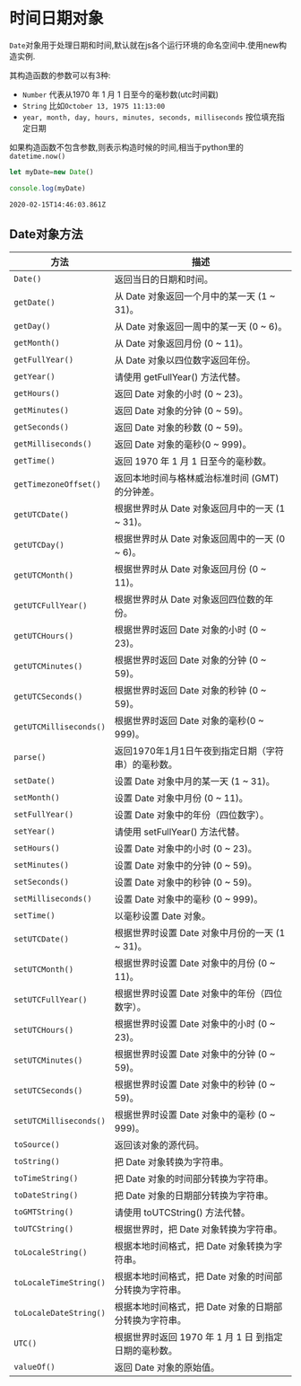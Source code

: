 
# 时间日期对象

`Date`对象用于处理日期和时间,默认就在js各个运行环境的命名空间中.使用new构造实例.

其构造函数的参数可以有3种:

+ `Number` 代表从1970 年 1 月 1 日至今的毫秒数(utc时间戳)
+ `String` 比如`October 13, 1975 11:13:00`
+ `year, month, day, hours, minutes, seconds, milliseconds` 按位填充指定日期

如果构造函数不包含参数,则表示构造时候的时间,相当于python里的`datetime.now()`



```javascript
let myDate=new Date()

console.log(myDate)
```

    2020-02-15T14:46:03.861Z


## Date对象方法

方法|描述
---|---
`Date()`|返回当日的日期和时间。
`getDate()`|从 Date 对象返回一个月中的某一天 (1 ~ 31)。
`getDay()`|从 Date 对象返回一周中的某一天 (0 ~ 6)。
`getMonth()`|从 Date 对象返回月份 (0 ~ 11)。
`getFullYear()`|从 Date 对象以四位数字返回年份。
`getYear()`|请使用 getFullYear() 方法代替。
`getHours()`|返回 Date 对象的小时 (0 ~ 23)。
`getMinutes()`|返回 Date 对象的分钟 (0 ~ 59)。
`getSeconds()`|返回 Date 对象的秒数 (0 ~ 59)。
`getMilliseconds()`|返回 Date 对象的毫秒(0 ~ 999)。
`getTime()`|返回 1970 年 1 月 1 日至今的毫秒数。
`getTimezoneOffset()`|返回本地时间与格林威治标准时间 (GMT) 的分钟差。
`getUTCDate()`|根据世界时从 Date 对象返回月中的一天 (1 ~ 31)。
`getUTCDay()`|根据世界时从 Date 对象返回周中的一天 (0 ~ 6)。
`getUTCMonth()`|根据世界时从 Date 对象返回月份 (0 ~ 11)。
`getUTCFullYear()`|根据世界时从 Date 对象返回四位数的年份。
`getUTCHours()`|根据世界时返回 Date 对象的小时 (0 ~ 23)。
`getUTCMinutes()`|根据世界时返回 Date 对象的分钟 (0 ~ 59)。
`getUTCSeconds()`|根据世界时返回 Date 对象的秒钟 (0 ~ 59)。
`getUTCMilliseconds()`|根据世界时返回 Date 对象的毫秒(0 ~ 999)。
`parse()`|返回1970年1月1日午夜到指定日期（字符串）的毫秒数。
`setDate()`|设置 Date 对象中月的某一天 (1 ~ 31)。
`setMonth()`|设置 Date 对象中月份 (0 ~ 11)。
`setFullYear()`|设置 Date 对象中的年份（四位数字）。
`setYear()`|请使用 setFullYear() 方法代替。
`setHours()`|设置 Date 对象中的小时 (0 ~ 23)。
`setMinutes()`|设置 Date 对象中的分钟 (0 ~ 59)。
`setSeconds()`|设置 Date 对象中的秒钟 (0 ~ 59)。
`setMilliseconds()`|设置 Date 对象中的毫秒 (0 ~ 999)。
`setTime()`|以毫秒设置 Date 对象。
`setUTCDate()`|根据世界时设置 Date 对象中月份的一天 (1 ~ 31)。
`setUTCMonth()`|根据世界时设置 Date 对象中的月份 (0 ~ 11)。
`setUTCFullYear()`|根据世界时设置 Date 对象中的年份（四位数字）。
`setUTCHours()`|根据世界时设置 Date 对象中的小时 (0 ~ 23)。
`setUTCMinutes()`|根据世界时设置 Date 对象中的分钟 (0 ~ 59)。
`setUTCSeconds()`|根据世界时设置 Date 对象中的秒钟 (0 ~ 59)。
`setUTCMilliseconds()`|根据世界时设置 Date 对象中的毫秒 (0 ~ 999)。
`toSource()`|返回该对象的源代码。
`toString()`|把 Date 对象转换为字符串。
`toTimeString()`|把 Date 对象的时间部分转换为字符串。
`toDateString()`|把 Date 对象的日期部分转换为字符串。
`toGMTString()`|请使用 toUTCString() 方法代替。
`toUTCString()`|根据世界时，把 Date 对象转换为字符串。
`toLocaleString()`|根据本地时间格式，把 Date 对象转换为字符串。
`toLocaleTimeString()`|根据本地时间格式，把 Date 对象的时间部分转换为字符串。
`toLocaleDateString()`|根据本地时间格式，把 Date 对象的日期部分转换为字符串。
`UTC()`|根据世界时返回 1970 年 1 月 1 日 到指定日期的毫秒数。
`valueOf()`|返回 Date 对象的原始值。
